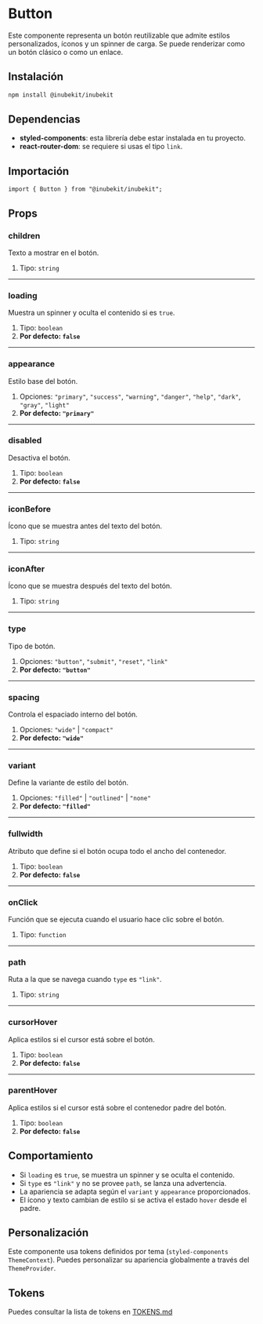 # Button

Este componente representa un botón reutilizable que admite estilos personalizados, íconos y un spinner de carga. Se puede renderizar como un botón clásico o como un enlace.

## Instalación

```bash
npm install @inubekit/inubekit
```

## Dependencias

- **styled-components**: esta librería debe estar instalada en tu proyecto.
- **react-router-dom**: se requiere si usas el tipo `link`.

## Importación

```tsx
import { Button } from "@inubekit/inubekit";
```

## Props

### children

Texto a mostrar en el botón.

1. Tipo: `string`

---

### loading

Muestra un spinner y oculta el contenido si es `true`.

1. Tipo: `boolean`
2. **Por defecto: `false`**

---

### appearance

Estilo base del botón.

1. Opciones: `"primary"`, `"success"`, `"warning"`, `"danger"`, `"help"`, `"dark"`, `"gray"`, `"light"`
2. **Por defecto: `"primary"`**

---

### disabled

Desactiva el botón.

1. Tipo: `boolean`
2. **Por defecto: `false`**

---

### iconBefore

Ícono que se muestra antes del texto del botón.

1. Tipo: `string`

---

### iconAfter

Ícono que se muestra después del texto del botón.

1. Tipo: `string`

---

### type

Tipo de botón.

1. Opciones: `"button"`, `"submit"`, `"reset"`, `"link"`
2. **Por defecto: `"button"`**

---

### spacing

Controla el espaciado interno del botón.

1. Opciones: `"wide"` | `"compact"`
2. **Por defecto: `"wide"`**

---

### variant

Define la variante de estilo del botón.

1. Opciones: `"filled"` | `"outlined"` | `"none"`
2. **Por defecto: `"filled"`**

---

### fullwidth

Atributo que define si el botón ocupa todo el ancho del contenedor.

1. Tipo: `boolean`
2. **Por defecto: `false`**

---

### onClick

Función que se ejecuta cuando el usuario hace clic sobre el botón.

1. Tipo: `function`

---

### path

Ruta a la que se navega cuando `type` es `"link"`.

1. Tipo: `string`

---

### cursorHover

Aplica estilos si el cursor está sobre el botón.

1. Tipo: `boolean`
2. **Por defecto: `false`**

---

### parentHover

Aplica estilos si el cursor está sobre el contenedor padre del botón.

1. Tipo: `boolean`
2. **Por defecto: `false`**

## Comportamiento

- Si `loading` es `true`, se muestra un spinner y se oculta el contenido.
- Si `type` es `"link"` y no se provee `path`, se lanza una advertencia.
- La apariencia se adapta según el `variant` y `appearance` proporcionados.
- El ícono y texto cambian de estilo si se activa el estado `hover` desde el padre.

## Personalización

Este componente usa tokens definidos por tema (`styled-components ThemeContext`). Puedes personalizar su apariencia globalmente a través del `ThemeProvider`.

## Tokens

Puedes consultar la lista de tokens en [TOKENS.md](./TOKENS.md)

